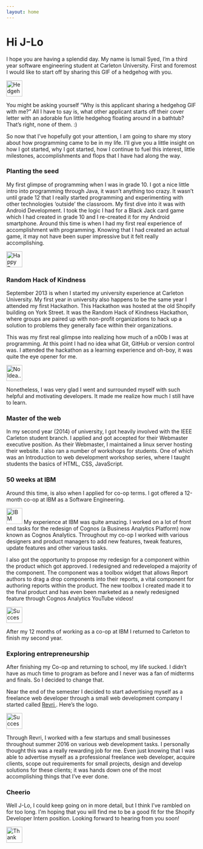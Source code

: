 ```yaml
---
layout: home
---
```

# Hi J-Lo

I hope you are having a splendid day. My name is Ismail Syed, I’m a third year software engineering student at Carleton University. First and foremost I would like to start off by sharing this GIF of a hedgehog with you.


<img src="https://media.giphy.com/media/3xz2BCohVTd7h2Kvfi/giphy.gif" alt="Hedgehog" height="42" width="42">


You might be asking yourself “Why is this applicant sharing a hedgehog GIF with me?” All I have to say is, what other applicant starts off their cover letter with an adorable fun little hedgehog floating around in a bathtub? That’s right, none of them. :)

So now that I’ve hopefully got your attention, I am going to share my story about how programming came to be in my life. I’ll give you a little insight on how I got started, why I got started, how I continue to fuel this interest, little milestones, accomplishments and flops that I have had along the way.

### Planting the seed
My first glimpse of programming when I was in grade 10. I got a nice little intro into programming through Java, it wasn’t anything too crazy. It wasn’t until grade 12 that I really started programming and experimenting with other technologies ‘outside’ the classroom. My first dive into it was with Android Development. I took the logic I had for a Black Jack card game which I had created in grade 10 and I re-created it for my Android smartphone. Around this time is when I had my first real experience of accomplishment with programming. Knowing that I had created an actual game, it may not have been super impressive but it felt really accomplishing. 

<img src="http://i.giphy.com/26uf2UQnd5JSci9DW.giff" alt="Happy Dance" height="42" width="42">

### Random Hack of Kindness
September 2013 is when I started my university experience at Carleton University. My first year in university also happens to be the same year I attended my first Hackathon. This Hackathon was hosted at the old Shopify building on York Street. It was the Random Hack of Kindness Hackathon, where groups are paired up with non-profit organizations to hack up a solution to problems they generally face within their organizations.

This was my first real glimpse into realizing how much of a n00b I was at programming. At this point I had no idea what Git, GitHub or version control was. I attended the hackathon as a learning experience and oh-boy, it was quite the eye opener for me.

<img src="http://i.giphy.com/rAm0u2k17rM3e.gif" alt="No Idea..." height="42" width="42">

Nonetheless, I was very glad I went and surrounded myself with such helpful and motivating developers. It made me realize how much I still have to learn. 

### Master of the web 
In my second year (2014) of university, I got heavily involved with the IEEE Carleton student branch. I applied and got accepted for their Webmaster executive position. As their Webmaster, I maintained a linux server hosting their website. I also ran a number of workshops for students. One of which was an Introduction to web development workshop series, where I taught students the basics of HTML, CSS, JavaScript.

### 50 weeks at IBM
Around this time, is also when I applied for co-op terms. I got offered a 12-month co-op at IBM as a Software Engineering. 

<img src="http://i.giphy.com/ZwLTpUeYVJ0fS.gif" alt="IBM" height="42" width="42">
My experience at IBM was quite amazing. I worked on a lot of front end tasks for the redesign of Cognos (a Business Analytics Platform) now known as Cognos Analytics. Throughout my co-op I worked with various designers and product managers to add new features, tweak features, update features and other various tasks. 

I also got the opportunity to propose my redesign for a component within the product which got approved. I redesigned and redeveloped a majority of the component. The component was a toolbox widget that allows Report authors to drag a drop components into their reports, a vital component for authoring reports within the product. The new toolbox I created made it to the final product and has even been marketed as a newly redesigned feature through Cognos Analytics YouTube videos!

<img src="http://i.giphy.com/102h4wsmCG2s12.gif" alt="Success" height="42" width="42">

After my 12 months of working as a co-op at IBM I returned to Carleton to finish my second year.

### Exploring entrepreneurship
After finishing my Co-op and returning to school, my life sucked. I didn’t have as much time to program as before and I never was a fan of midterms and finals. So I decided to change that. 

Near the end of the semester I decided to start advertising myself as a freelance web developer through a small web development company I started called <a href="http://www.revri.ca"> Revri </a>. Here’s the logo.

<a href="http://www.revri.ca"> <img src="https://pbs.twimg.com/profile_images/717147250732961794/nHuUGgct.jpg" alt="Success" height="42" width="42"> </a>

Through Revri, I worked with a few startups and small businesses throughout summer 2016 on various web development tasks. I personally thought this was a really rewarding job for me. Even just knowing that I was able to advertise myself as a professional freelance web developer, acquire clients, scope out requirements for small projects, design and develop solutions for these clients; it was hands down one of the most accomplishing things that I’ve ever done.


### Cheerio 
Well J-Lo, I could keep going on in more detail, but I think I’ve rambled on for too long. I'm hoping that you will find me to be a good fit for the Shopify Developer Intern position. Looking forward to hearing from you soon!    

<img src="http://i.giphy.com/KDywx24YXcY9i.gif" alt="Thank you" height="42" width="42">
